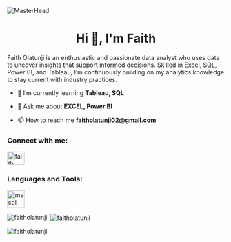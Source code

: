 ![MasterHead](https://media.licdn.com/dms/image/v2/D4D12AQFOan67rg3q8Q/article-cover_image-shrink_720_1280/article-cover_image-shrink_720_1280/0/1693761336583?e=2147483647&v=beta&t=xC6-mOhY1QCEddyWgWdcnZ_BiHz5IaSOSVU6Op3PIQ0)
<h1 align="center">Hi 👋, I'm Faith </h1>

Faith Olatunji is an enthusiastic and passionate data analyst who uses data to uncover insights that support informed decisions. Skilled in Excel, SQL, Power BI, and Tableau, I’m continuously building on my analytics knowledge to stay current with industry practices.
- 🌱 I’m currently learning **Tableau, SQL**

- 💬 Ask me about **EXCEL, Power BI**

- 📫 How to reach me **faitholatunji02@gmail.com**

<h3 align="left">Connect with me:</h3>
<p align="left">
<a href="https://linkedin.com/in/faith olatunji" target="blank"><img align="center" src="https://raw.githubusercontent.com/rahuldkjain/github-profile-readme-generator/master/src/images/icons/Social/linked-in-alt.svg" alt="faith olatunji" height="30" width="40" /></a>
</p>

<h3 align="left">Languages and Tools:</h3>
<p align="left"> <a href="https://www.microsoft.com/en-us/sql-server" target="_blank" rel="noreferrer"> <img src="https://www.svgrepo.com/show/303229/microsoft-sql-server-logo.svg" alt="mssql" width="40" height="40"/> </a> </p>

<p><img align="left" src="https://github-readme-stats.vercel.app/api/top-langs?username=faitholatunji&show_icons=true&locale=en&layout=compact" alt="faitholatunji" /></p>

<p>&nbsp;<img align="center" src="https://github-readme-stats.vercel.app/api?username=faitholatunji&show_icons=true&locale=en" alt="faitholatunji" /></p>

<p><img align="center" src="https://github-readme-streak-stats.herokuapp.com/?user=faitholatunji&" alt="faitholatunji" /></p>
